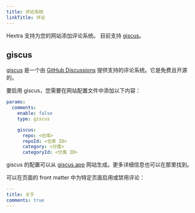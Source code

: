 ```yaml
---
title: 评论系统
linkTitle: 评论
---
```


Hextra 支持为您的网站添加评论系统。
目前支持 [giscus](https://giscus.app/)。

<!--more-->

## giscus

[giscus](https://giscus.app/) 是一个由 [GitHub Discussions](https://docs.github.com/en/discussions) 提供支持的评论系统。它是免费且开源的。

要启用 giscus，您需要在网站配置文件中添加以下内容：

```yaml {filename="hugo.yaml"}
params:
  comments:
    enable: false
    type: giscus

    giscus:
      repo: <仓库>
      repoId: <仓库 ID>
      category: <分类>
      categoryId: <分类 ID>
```

giscus 的配置可以从 [giscus.app](https://giscus.app/) 网站生成。更多详细信息也可以在那里找到。

可以在页面的 front matter 中为特定页面启用或禁用评论：

```yaml {filename="content/docs/about.md"}
---
title: 关于
comments: true
---
```
